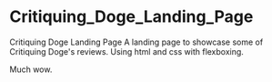 # Critiquing_Doge_Landing_Page
Critiquing Doge Landing Page
A landing page to showcase some of Critiquing Doge's reviews. 
Using html and css with flexboxing. 

Much wow. 

